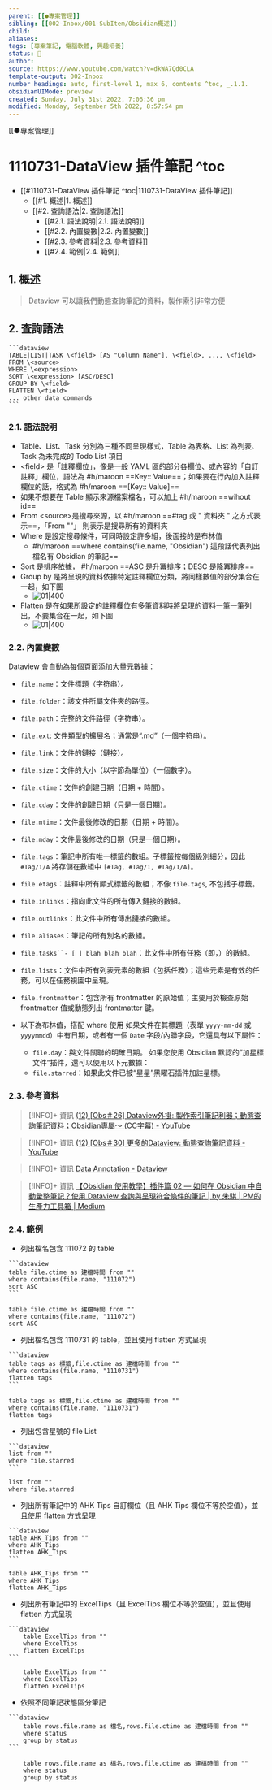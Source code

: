 ```yaml
---
parent: [[●專案管理]]
sibling: [[002-Inbox/001-SubItem/Obsidian概述]]
child: 
aliases:    
tags: [專案筆記, 電腦軟體, 興趣培養]
status: 🌱
author: 
source: https://www.youtube.com/watch?v=dkWA7Qd0CLA 
template-output: 002-Inbox
number headings: auto, first-level 1, max 6, contents ^toc, _.1.1.
obsidianUIMode: preview 
created: Sunday, July 31st 2022, 7:06:36 pm
modified: Monday, September 5th 2022, 8:57:54 pm
---
```


[[●專案管理]]
# 1110731-DataView 插件筆記 ^toc

- [[#1110731-DataView 插件筆記 ^toc|1110731-DataView 插件筆記]]
	- [[#1. 概述|1. 概述]]
	- [[#2. 查詢語法|2. 查詢語法]]
		- [[#2.1. 語法說明|2.1. 語法說明]]
		- [[#2.2. 內置變數|2.2. 內置變數]]
		- [[#2.3. 參考資料|2.3. 參考資料]]
		- [[#2.4. 範例|2.4. 範例]]

## 1. 概述

> Dataview 可以讓我們動態查詢筆記的資料，製作索引非常方便

## 2. 查詢語法

````
```dataview 
TABLE|LIST|TASK \<field> [AS "Column Name"], \<field>, ..., \<field> FROM \<source> 
WHERE \<expression> 
SORT \<expression> [ASC/DESC] 
GROUP BY \<field>
FLATTEN \<field>
... other data commands 
```
````

### 2.1. 語法說明

- Table、List、Task 分別為三種不同呈現樣式，Table 為表格、List 為列表、Task 為未完成的 Todo List 項目
- \<field> 是「註釋欄位」，像是一般 YAML 區的部分各欄位、或內容的「自訂註釋」欄位，語法為 #h/maroon ==Key:: Value==；如果要在行內加入註釋欄位的話，格式為 #h/maroon ==[Key:: Value]==
- 如果不想要在 Table 顯示來源檔案檔名，可以加上 #h/maroon ==wihout id==
- From \<source>是搜尋來源，以 #h/maroon ==#tag 或 " 資料夾 " 之方式表示==，「From ""」 則表示是搜尋所有的資料夾
- Where 是設定搜尋條件，可同時設定許多組，後面接的是布林值
	- #h/maroon ==where contains(file.name, "Obsidian") 這段話代表列出檔名有 Obsidian 的筆記==
- Sort 是排序依據， #h/maroon ==ASC 是升冪排序；DESC 是降冪排序==
- Group by 是將呈現的資料依據特定註釋欄位分類，將同樣數值的部分集合在一起，如下圖
	- ![01|400](https://raw.githubusercontent.com/hoonsor/upgit-Obsidian/main/2022/07/31/upgit_20220731_1659268341.png)
- Flatten 是在如果所設定的註釋欄位有多筆資料時將呈現的資料一筆一筆列出，不要集合在一起，如下圖
	- ![01|400](https://raw.githubusercontent.com/hoonsor/upgit-Obsidian/main/2022/07/31/upgit_20220731_1659268396.png)



### 2.2. 內置變數

Dataview 會自動為每個頁面添加大量元數據：
- `file.name`：文件標題（字符串）。
- `file.folder`：該文件所屬文件夾的路徑。
- `file.path`：完整的文件路徑（字符串）。
- `file.ext`: 文件類型的擴展名；通常是“.md”（一個字符串）。
- `file.link`：文件的鏈接（鏈接）。
- `file.size`：文件的大小（以字節為單位）（一個數字）。
- `file.ctime`：文件的創建日期（日期 + 時間）。
- `file.cday`：文件的創建日期（只是一個日期）。
- `file.mtime`：文件最後修改的日期（日期 + 時間）。
- `file.mday`：文件最後修改的日期（只是一個日期）。
- `file.tags`：筆記中所有唯一標籤的數組。子標籤按每個級別細分，因此 `#Tag/1/A` 將存儲在數組中 `[#Tag, #Tag/1, #Tag/1/A]`。
- `file.etags`：註釋中所有顯式標籤的數組；不像 `file.tags`, 不包括子標籤。
- `file.inlinks`：指向此文件的所有傳入鏈接的數組。
- `file.outlinks`：此文件中所有傳出鏈接的數組。
- `file.aliases`：筆記的所有別名的數組。
- `file.tasks``- [ ] blah blah blah`：此文件中所有任務（即，）的數組。
- `file.lists`：文件中所有列表元素的數組（包括任務）；這些元素是有效的任務，可以在任務視圖中呈現。
- `file.frontmatter`：包含所有 frontmatter 的原始值；主要用於檢查原始 frontmatter 值或動態列出 frontmatter 鍵。

- 以下為布林值，搭配 where 使用
	如果文件在其標題（表單 `yyyy-mm-dd` 或 `yyyymmdd`）中有日期，或者有一個 `Date` 字段/內聯字段，它還具有以下屬性：
	- `file.day`：與文件關聯的明確日期。
	如果您使用 Obsidian 默認的“加星標文件”插件，還可以使用以下元數據：
	- `file.starred`：如果此文件已被“星星”黑曜石插件加註星標。

### 2.3. 參考資料

> [!INFO]+ 資訊
> [(12) [Obs＃26] Dataview外掛: 製作索引筆記利器；動態查詢筆記資料；Obsidian專屬～ (CC字幕) - YouTube](https://www.youtube.com/watch?v=dkWA7Qd0CLA&t=127s)

> [!INFO]+ 資訊
> [(12) [Obs＃30] 更多的Dataview: 動態查詢筆記資料 - YouTube](https://www.youtube.com/watch?v=QHvd17JRNbA&t=817s)

> [!INFO]+ 資訊
> [Data Annotation - Dataview](https://blacksmithgu.github.io/obsidian-dataview/data-annotation/)

> [!INFO]+ 資訊
> [【Obsidian 使用教學】插件篇 02 — 如何在 Obsidian 中自動彙整筆記？使用 Dataview 查詢與呈現符合條件的筆記 | by 朱騏 | PM的生產力工具箱 | Medium](https://medium.com/pm%E7%9A%84%E7%94%9F%E7%94%A2%E5%8A%9B%E5%B7%A5%E5%85%B7%E7%AE%B1/obsidian-%E4%BD%BF%E7%94%A8%E6%95%99%E5%AD%B8-%E6%8F%92%E4%BB%B6%E7%AF%87-02-%E5%A6%82%E4%BD%95%E5%9C%A8-obsidian-%E4%B8%AD%E8%87%AA%E5%8B%95-%E5%BD%99%E6%95%B4%E7%AD%86%E8%A8%98-8d90b5e44f6a)


### 2.4. 範例

- 列出檔名包含 111072 的 table
````
```dataview
table file.ctime as 建檔時間 from ""
where contains(file.name, "111072")
sort ASC
```
````

```dataview
table file.ctime as 建檔時間 from ""
where contains(file.name, "111072")
sort ASC
```
- 列出檔名包含 1110731 的 table，並且使用 flatten 方式呈現

````
```dataview
table tags as 標籤,file.ctime as 建檔時間 from ""
where contains(file.name, "1110731")
flatten tags
```
````

```dataview
table tags as 標籤,file.ctime as 建檔時間 from ""
where contains(file.name, "1110731")
flatten tags
```
- 列出包含星號的 file List
````
```dataview
list from ""
where file.starred
```
````

```dataview
list from ""
where file.starred
```
- 列出所有筆記中的 AHK Tips 自訂欄位（且 AHK Tips 欄位不等於空值），並且使用 flatten 方式呈現
````
```dataview
table AHK_Tips from ""
where AHK_Tips
flatten AHK_Tips
```
````

```dataview
table AHK_Tips from ""
where AHK_Tips
flatten AHK_Tips
```
- 列出所有筆記中的 ExcelTips（且 ExcelTips 欄位不等於空值），並且使用 flatten 方式呈現
````
```dataview
	table ExcelTips from ""
	where ExcelTips
	flatten ExcelTips
```
````

```dataview
	table ExcelTips from ""
	where ExcelTips
	flatten ExcelTips
```
- 依照不同筆記狀態區分筆記

````
```dataview
	table rows.file.name as 檔名,rows.file.ctime as 建檔時間 from ""
	where status
	group by status
```
````

```dataview
	table rows.file.name as 檔名,rows.file.ctime as 建檔時間 from ""
	where status
	group by status
```